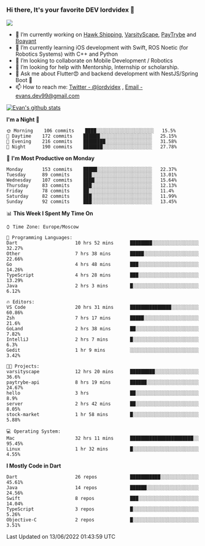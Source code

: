 ### Hi there, It's your favorite DEV lordvidex 👋
<img src="https://komarev.com/ghpvc/?username=lordvidex&label=Views&color=blue&style=plastic" />
<!--
**lordvidex/lordvidex** is a ✨ _special_ ✨ repository because its `README.md` (this file) appears on your GitHub profile.
Here are some ideas to get you started:
-->

- 🔭 I’m currently working on [Hawk Shipping](https://hawkshipping.com), [VarsityScape](https://varsityscape.com), [PayTrybe](https://www.paytrybe.com) and [Boayant](https://www.github.com/boayant-dev)
- 🌱 I’m currently learning iOS development with Swift, ROS Noetic (for Robotics Systems) with C++ and Python
- 👯 I’m looking to collaborate on Mobile Development / Robotics
- 🤔 I’m looking for help with Mentorship, Internship or scholarship.
- 💬 Ask me about Flutter😍 and backend development with NestJS/Spring Boot 🔮
- 📫 How to reach me: [Twitter - @lordvidex](https://twitter.com/lordvidex) , [Email - evans.dev99@gmail.com](mailto:evans.dev99@gmail.com?body=Hello%20Evans,)

<div>
<!-- <a href="https://github.com/lordvidex">
  <img src="https://github-readme-stats.vercel.app/api/top-langs/?username=lordvidex&theme=light" />
</a>    -->
<!-- [![Top Langs](https://github-readme-stats.vercel.app/api/top-langs/?username=lordvidex)](https://github.com/lordvidex/)  -->

<a href="https://github.com/lordvidex">
 <img src="https://github-readme-stats.vercel.app/api?username=lordvidex&show_icons=true&theme=light&line_height=27" alt="Evan's github stats"/>
</a>
</div>


<!--
  <a href="https://github.com/iampawan/FlutterExampleApps">
    <img align="center" src="https://github-readme-stats.vercel.app/api/pin/?username=iampawan&repo=FlutterExampleApps&theme=light" />

  </a>
  <a href="https://github.com/iampawan/VelocityX">
   <img align="center" src="https://github-readme-stats.vercel.app/api/pin/?username=iampawan&repo=VelocityX&theme=light" />
  </a>
-->
<!--START_SECTION:waka-->
**I'm a Night 🦉** 

```text
🌞 Morning    106 commits    ████░░░░░░░░░░░░░░░░░░░░░   15.5% 
🌆 Daytime    172 commits    ██████░░░░░░░░░░░░░░░░░░░   25.15% 
🌃 Evening    216 commits    ████████░░░░░░░░░░░░░░░░░   31.58% 
🌙 Night      190 commits    ███████░░░░░░░░░░░░░░░░░░   27.78%

```
📅 **I'm Most Productive on Monday** 

```text
Monday       153 commits    █████░░░░░░░░░░░░░░░░░░░░   22.37% 
Tuesday      89 commits     ███░░░░░░░░░░░░░░░░░░░░░░   13.01% 
Wednesday    107 commits    ████░░░░░░░░░░░░░░░░░░░░░   15.64% 
Thursday     83 commits     ███░░░░░░░░░░░░░░░░░░░░░░   12.13% 
Friday       78 commits     ██░░░░░░░░░░░░░░░░░░░░░░░   11.4% 
Saturday     82 commits     ███░░░░░░░░░░░░░░░░░░░░░░   11.99% 
Sunday       92 commits     ███░░░░░░░░░░░░░░░░░░░░░░   13.45%

```


📊 **This Week I Spent My Time On** 

```text
⌚︎ Time Zone: Europe/Moscow

💬 Programming Languages: 
Dart                     10 hrs 52 mins      ████████░░░░░░░░░░░░░░░░░   32.27% 
Other                    7 hrs 38 mins       █████░░░░░░░░░░░░░░░░░░░░   22.66% 
Go                       4 hrs 48 mins       ███░░░░░░░░░░░░░░░░░░░░░░   14.26% 
TypeScript               4 hrs 28 mins       ███░░░░░░░░░░░░░░░░░░░░░░   13.29% 
Java                     2 hrs 3 mins        █░░░░░░░░░░░░░░░░░░░░░░░░   6.12%

🔥 Editors: 
VS Code                  20 hrs 31 mins      ███████████████░░░░░░░░░░   60.86% 
Zsh                      7 hrs 17 mins       █████░░░░░░░░░░░░░░░░░░░░   21.6% 
GoLand                   2 hrs 38 mins       ██░░░░░░░░░░░░░░░░░░░░░░░   7.82% 
IntelliJ                 2 hrs 7 mins        █░░░░░░░░░░░░░░░░░░░░░░░░   6.3% 
Gedit                    1 hr 9 mins         ░░░░░░░░░░░░░░░░░░░░░░░░░   3.42%

🐱‍💻 Projects: 
varsityscape             12 hrs 20 mins      █████████░░░░░░░░░░░░░░░░   36.6% 
paytrybe-api             8 hrs 19 mins       ██████░░░░░░░░░░░░░░░░░░░   24.67% 
hello                    3 hrs               ██░░░░░░░░░░░░░░░░░░░░░░░   8.9% 
server                   2 hrs 42 mins       ██░░░░░░░░░░░░░░░░░░░░░░░   8.05% 
stock-market             1 hr 58 mins        █░░░░░░░░░░░░░░░░░░░░░░░░   5.88%

💻 Operating System: 
Mac                      32 hrs 11 mins      ███████████████████████░░   95.45% 
Linux                    1 hr 32 mins        █░░░░░░░░░░░░░░░░░░░░░░░░   4.55%

```

**I Mostly Code in Dart** 

```text
Dart                     26 repos            ███████████░░░░░░░░░░░░░░   45.61% 
Java                     14 repos            ██████░░░░░░░░░░░░░░░░░░░   24.56% 
Swift                    8 repos             ███░░░░░░░░░░░░░░░░░░░░░░   14.04% 
TypeScript               3 repos             █░░░░░░░░░░░░░░░░░░░░░░░░   5.26% 
Objective-C              2 repos             █░░░░░░░░░░░░░░░░░░░░░░░░   3.51%

```



 Last Updated on 13/06/2022 01:43:59 UTC
<!--END_SECTION:waka-->
